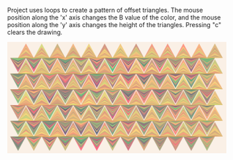 Project uses loops to create a pattern of offset triangles. The mouse position along the 'x' axis changes the B value of the color, and the mouse position along the 'y' axis changes the height of the triangles. Pressing "c" clears the drawing.

![TestImage][def]

[def]: P4image_V2.png
